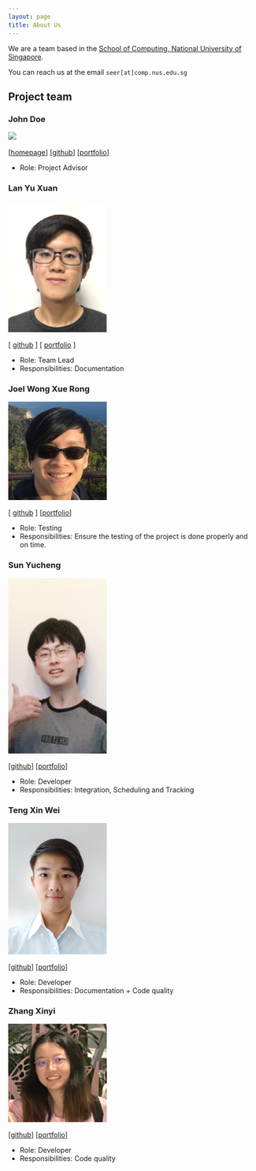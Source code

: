 ```yaml
---
layout: page
title: About Us
---
```


We are a team based in the [School of Computing, National University of Singapore](http://www.comp.nus.edu.sg).

You can reach us at the email `seer[at]comp.nus.edu.sg`

## Project team

### John Doe

<img src="images/johndoe.png" width="200px">

[[homepage](http://www.comp.nus.edu.sg/~damithch)]
[[github](https://github.com/johndoe)]
[[portfolio](team/johndoe.md)]

* Role: Project Advisor

### Lan Yu Xuan

<img src="images/jellybeano.png" width="200px">

[ [github](http://github.com/Jellybeano) ] [ [portfolio](team/lanyuxuan.md) ]

* Role: Team Lead
* Responsibilities: Documentation

### Joel Wong Xue Rong

<img src="images/JWong.png" width="200px">

[ [github](http://github.com/Yanneko) ]
[[portfolio](team/JWong.md)]

* Role: Testing
* Responsibilities: Ensure the testing of the project 
  is done properly and on time.

### Sun Yucheng

<img src="images/cheng20010201.png" width="200px">

[[github](http://github.com/cheng20010201)]
[[portfolio](team/cheng20010201.md)]

* Role: Developer
* Responsibilities: Integration, Scheduling and Tracking

### Teng Xin Wei

<img src="images/xinweit.png" width = "200px">

[[github](http://github.com/xinweit)]
[[portfolio](team/tengxinwei.md)]

* Role: Developer
* Responsibilities: Documentation + Code quality

### Zhang Xinyi

<img src="images/xyzhang00.png" width="200px">

[[github](https://github.com/xyzhang00)] [[portfolio](team/zhangxinyi.md)]

* Role: Developer
* Responsibilities: Code quality

